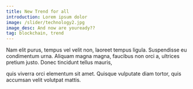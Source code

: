 ```yaml
---
title: New Trend for all
introduction: Lorem ipsum dolor
image: /slider/technology2.jpg
image_desc: And now are youready??
tag: blockchain, trend
---
```


Nam elit purus, tempus vel velit non, laoreet tempus ligula. Suspendisse eu condimentum urna.
Aliquam magna magna, faucibus non orci a, ultrices pretium justo. Donec tincidunt tellus mauris,

quis viverra orci elementum sit amet. Quisque vulputate diam tortor, quis accumsan velit volutpat mattis.